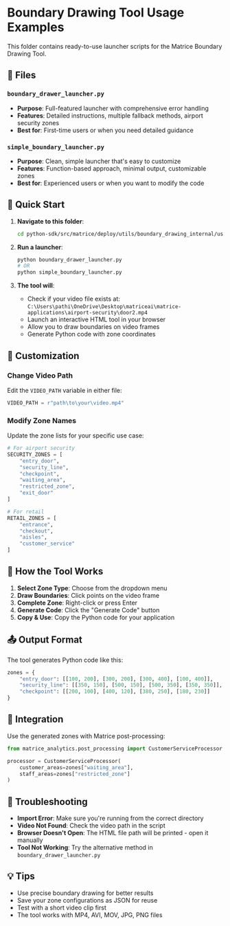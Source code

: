# Boundary Drawing Tool Usage Examples

This folder contains ready-to-use launcher scripts for the Matrice Boundary Drawing Tool.

## 📁 Files

### `boundary_drawer_launcher.py`
- **Purpose**: Full-featured launcher with comprehensive error handling
- **Features**: Detailed instructions, multiple fallback methods, airport security zones
- **Best for**: First-time users or when you need detailed guidance

### `simple_boundary_launcher.py`
- **Purpose**: Clean, simple launcher that's easy to customize
- **Features**: Function-based approach, minimal output, customizable zones
- **Best for**: Experienced users or when you want to modify the code

## 🚀 Quick Start

1. **Navigate to this folder**:
   ```bash
   cd python-sdk/src/matrice/deploy/utils/boundary_drawing_internal/usage
   ```

2. **Run a launcher**:
   ```bash
   python boundary_drawer_launcher.py
   # OR
   python simple_boundary_launcher.py
   ```

3. **The tool will**:
   - Check if your video file exists at: `C:\Users\pathi\OneDrive\Desktop\matriceai\matrice-applications\airport-security\door2.mp4`
   - Launch an interactive HTML tool in your browser
   - Allow you to draw boundaries on video frames
   - Generate Python code with zone coordinates

## 🎯 Customization

### Change Video Path
Edit the `VIDEO_PATH` variable in either file:
```python
VIDEO_PATH = r"path\to\your\video.mp4"
```

### Modify Zone Names
Update the zone lists for your specific use case:
```python
# For airport security
SECURITY_ZONES = [
    "entry_door",
    "security_line", 
    "checkpoint",
    "waiting_area",
    "restricted_zone",
    "exit_door"
]

# For retail
RETAIL_ZONES = [
    "entrance",
    "checkout",
    "aisles",
    "customer_service"
]
```

## 🔧 How the Tool Works

1. **Select Zone Type**: Choose from the dropdown menu
2. **Draw Boundaries**: Click points on the video frame
3. **Complete Zone**: Right-click or press Enter
4. **Generate Code**: Click the "Generate Code" button
5. **Copy & Use**: Copy the Python code for your application

## 📤 Output Format

The tool generates Python code like this:
```python
zones = {
    "entry_door": [[100, 200], [300, 200], [300, 400], [100, 400]],
    "security_line": [[350, 150], [500, 150], [500, 350], [350, 350]],
    "checkpoint": [[200, 100], [400, 120], [380, 250], [180, 230]]
}
```

## 🔗 Integration

Use the generated zones with Matrice post-processing:
```python
from matrice_analytics.post_processing import CustomerServiceProcessor

processor = CustomerServiceProcessor(
    customer_areas=zones["waiting_area"],
    staff_areas=zones["restricted_zone"]
)
```

## 🐛 Troubleshooting

- **Import Error**: Make sure you're running from the correct directory
- **Video Not Found**: Check the video path in the script
- **Browser Doesn't Open**: The HTML file path will be printed - open it manually
- **Tool Not Working**: Try the alternative method in `boundary_drawer_launcher.py`

## 💡 Tips

- Use precise boundary drawing for better results
- Save your zone configurations as JSON for reuse
- Test with a short video clip first
- The tool works with MP4, AVI, MOV, JPG, PNG files 